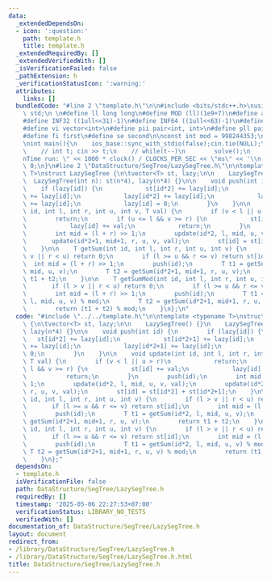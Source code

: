 ```yaml
---
data:
  _extendedDependsOn:
  - icon: ':question:'
    path: template.h
    title: template.h
  _extendedRequiredBy: []
  _extendedVerifiedWith: []
  _isVerificationFailed: false
  _pathExtension: h
  _verificationStatusIcon: ':warning:'
  attributes:
    links: []
  bundledCode: "#line 2 \"template.h\"\n\n#include <bits/stdc++.h>\nusing namespace\
    \ std;\n \n#define ll long long\n#define MOD (ll)(1e9+7)\n#define all(x) (x).begin(),(x).end()\n\
    #define INF32 ((1ull<<31)-1)\n#define INF64 ((1ull<<63)-1)\n#define inf (ll)1e18\n\
    #define vi vector<int>\n#define pii pair<int, int>\n#define pll pair<ll, ll>\n\
    #define fi first\n#define se second\n\nconst int mod = 998244353;\n\nvoid solve();\n\
    \nint main(){\n    ios_base::sync_with_stdio(false);cin.tie(NULL);\n    // cin.exceptions(cin.failbit);\n\
    \    // int t; cin >> t;\n    // while(t--)\n        solve();\n    cerr << \"\\\
    nTime run: \" << 1000 * clock() / CLOCKS_PER_SEC << \"ms\" << '\\n';\n    return\
    \ 0;\n}\n#line 2 \"DataStructure/SegTree/LazySegTree.h\"\n\ntemplate <typename\
    \ T>\nstruct LazySegTree {\n\tvector<T> st, lazy;\n\n    LazySegTree() {}\n  \
    \  LazySegTree(int n): st(n*4), lazy(n*4) {}\n\n    void push(int id) {\n    \
    \    if (lazy[id]) {\n            st[id*2] += lazy[id];\n            st[id*2+1]\
    \ += lazy[id];\n            lazy[id*2] += lazy[id];\n            lazy[id*2+1]\
    \ += lazy[id];\n            lazy[id] = 0;\n        }\n    }\n\n    void update(int\
    \ id, int l, int r, int u, int v, T val) {\n        if (v < l || u > r)\n    \
    \        return;\n        if (u <= l && v >= r) {\n            st[id] += val;\n\
    \            lazy[id] += val;\n            return;\n        }\n        push(id);\n\
    \        int mid = (l + r) >> 1;\n        update(id*2, l, mid, u, v, val);\n \
    \       update(id*2+1, mid+1, r, u, v, val);\n        st[id] = st[id*2] + st[id*2+1];\n\
    \    }\n\n    T getSum(int id, int l, int r, int u, int v) {\n        if (l >\
    \ v || r < u) return 0;\n        if (l >= u && r <= v) return st[id];\n      \
    \  int mid = (l + r) >> 1;\n        push(id);\n        T t1 = getSum(id*2, l,\
    \ mid, u, v);\n        T t2 = getSum(id*2+1, mid+1, r, u, v);\n        return\
    \ t1 + t2;\n    }\n\n    T getSumMod(int id, int l, int r, int u, int v) {\n \
    \       if (l > v || r < u) return 0;\n        if (l >= u && r <= v) return st[id];\n\
    \        int mid = (l + r) >> 1;\n        push(id);\n        T t1 = getSum(id*2,\
    \ l, mid, u, v) % mod;\n        T t2 = getSum(id*2+1, mid+1, r, u, v) % mod;\n\
    \        return (t1 + t2) % mod;\n    }\n};\n"
  code: "#include \"../../template.h\"\n\ntemplate <typename T>\nstruct LazySegTree\
    \ {\n\tvector<T> st, lazy;\n\n    LazySegTree() {}\n    LazySegTree(int n): st(n*4),\
    \ lazy(n*4) {}\n\n    void push(int id) {\n        if (lazy[id]) {\n         \
    \   st[id*2] += lazy[id];\n            st[id*2+1] += lazy[id];\n            lazy[id*2]\
    \ += lazy[id];\n            lazy[id*2+1] += lazy[id];\n            lazy[id] =\
    \ 0;\n        }\n    }\n\n    void update(int id, int l, int r, int u, int v,\
    \ T val) {\n        if (v < l || u > r)\n            return;\n        if (u <=\
    \ l && v >= r) {\n            st[id] += val;\n            lazy[id] += val;\n \
    \           return;\n        }\n        push(id);\n        int mid = (l + r) >>\
    \ 1;\n        update(id*2, l, mid, u, v, val);\n        update(id*2+1, mid+1,\
    \ r, u, v, val);\n        st[id] = st[id*2] + st[id*2+1];\n    }\n\n    T getSum(int\
    \ id, int l, int r, int u, int v) {\n        if (l > v || r < u) return 0;\n \
    \       if (l >= u && r <= v) return st[id];\n        int mid = (l + r) >> 1;\n\
    \        push(id);\n        T t1 = getSum(id*2, l, mid, u, v);\n        T t2 =\
    \ getSum(id*2+1, mid+1, r, u, v);\n        return t1 + t2;\n    }\n\n    T getSumMod(int\
    \ id, int l, int r, int u, int v) {\n        if (l > v || r < u) return 0;\n \
    \       if (l >= u && r <= v) return st[id];\n        int mid = (l + r) >> 1;\n\
    \        push(id);\n        T t1 = getSum(id*2, l, mid, u, v) % mod;\n       \
    \ T t2 = getSum(id*2+1, mid+1, r, u, v) % mod;\n        return (t1 + t2) % mod;\n\
    \    }\n};"
  dependsOn:
  - template.h
  isVerificationFile: false
  path: DataStructure/SegTree/LazySegTree.h
  requiredBy: []
  timestamp: '2025-05-06 22:27:53+07:00'
  verificationStatus: LIBRARY_NO_TESTS
  verifiedWith: []
documentation_of: DataStructure/SegTree/LazySegTree.h
layout: document
redirect_from:
- /library/DataStructure/SegTree/LazySegTree.h
- /library/DataStructure/SegTree/LazySegTree.h.html
title: DataStructure/SegTree/LazySegTree.h
---
```

